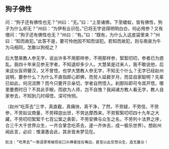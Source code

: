 ##  狗子佛性

问：“狗子还有佛性也无？”州曰：“无。”曰：“上至诸佛，下至蝼蚁，皆有佛性，狗子为什么却无？”州曰：“为伊有业识在。”已将无字说得明明白白，何必用参？又有僧问：“狗子还有佛性也无？”州曰：“有。”曰：“既有，为什么入这皮袋里来？”州曰：“知而故犯。”此答不是，要可怜他因不知而误犯。若知而故犯，则与南泉为牛为马相同，怎敢以狗视之？

后大慧杲教人参无字，说出许多不用那样参，不用那样参，絮絮叨叨，参者已为惑乱。我四十年来见参无字者，不知退却多少人。大慧杲是过来人，我不敢说他，后来这伙盲师瞽汉，又不曾悟，也学大慧教人参无字，不知无个什么？无字已经赵州说明，要参什么？为什么不直指即心即佛，而劳人延捱岁月，而显自家聪明？先辈已如此，何况流弊？而今只要开示亲切，学者自然悟入。刹那际即可令其开悟，哪里要费时日？不具此手眼，而欲为人师，岂不自愧？我闻诸方教人看无字，教人自家参去，不知到几时得悟，深可怜悯。

（赵州“吃茶去”三字，真直截，真痛快，真干净，了然，不劳疑，不劳信，不劳参，不劳拟议商量，不劳释迦出世，不劳达摩西来，不劳絮絮叨叨四十九年之大藏，不劳叨叨絮絮千七百公案之表彰，不劳安佛与众生之名，不劳列十法界之序，合三千大千世界众生，一齐合掌念吃茶去，遂一齐休去，成一极乐世界）。想赵州闻此言，必曰：惟湛愚会此，其余皆未梦见在。

```xu
批注：“吃茶去”一类语录常被现在口头禅者挂在嘴边，甚至以此忽悠众生，造无量业！
```
